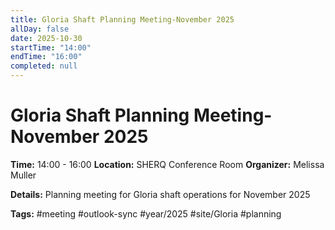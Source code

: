 ```yaml
---
title: Gloria Shaft Planning Meeting-November 2025
allDay: false
date: 2025-10-30
startTime: "14:00"
endTime: "16:00"
completed: null
---
```


# Gloria Shaft Planning Meeting-November 2025

**Time:** 14:00 - 16:00
**Location:** SHERQ Conference Room
**Organizer:** Melissa Muller

**Details:**
Planning meeting for Gloria shaft operations for November 2025

**Tags:** #meeting #outlook-sync #year/2025 #site/Gloria #planning
